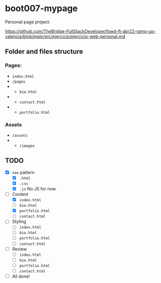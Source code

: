 # boot007-mypage

Personal page project:

https://github.com/TheBridge-FullStackDeveloper/fswd-ft-abr22-ramp-up-valencia/blob/main/src/ejercicio/ejercicio-web-personal.md


## Folder and files structure

### Pages:

- `index.html`
- `/pages`
- - `bio.html`
- - `contact.html`
- - `portfolio.html`

### Assets
- `/assets`
- - `/images`

## TODO

- [x] `nav` pattern
    - [x] `.html`
    - [x] `.css`
    - [x] `.js` No JS for now.
- [ ] Content
    - [x] `index.html`
    - [ ] `bio.html`
    - [x] `portfolio.html`
    - [ ] `contact.html`
- [ ] Styling
    - [ ] `index.html`
    - [ ] `bio.html`
    - [ ] `portfolio.html`
    - [ ] `contact.html`
- [ ] Review
    - [ ] `index.html`
    - [ ] `bio.html`
    - [ ] `portfolio.html`
    - [ ] `contact.html`
- [ ] All done!
